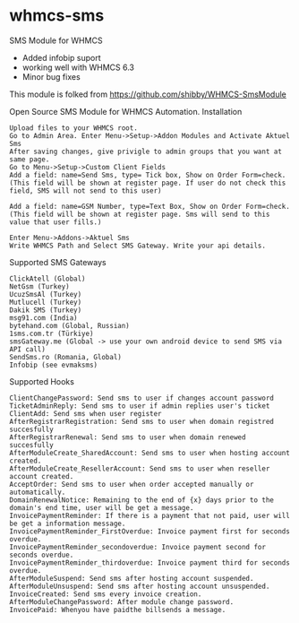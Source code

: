 # whmcs-sms
SMS Module for WHMCS

- Added infobip suport 
- working well with WHMCS 6.3
- Minor bug fixes

This module is folked from https://github.com/shibby/WHMCS-SmsModule 


Open Source SMS Module for WHMCS Automation.
Installation

    Upload files to your WHMCS root.
    Go to Admin Area. Enter Menu->Setup->Addon Modules and Activate Aktuel Sms
    After saving changes, give privigle to admin groups that you want at same page.
    Go to Menu->Setup->Custom Client Fields
    Add a field: name=Send Sms, type= Tick box, Show on Order Form=check. (This field will be shown at register page. If user do not check this field, SMS will not send to this user)

    Add a field: name=GSM Number, type=Text Box, Show on Order Form=check. (This field will be shown at register page. Sms will send to this value that user fills.)

    Enter Menu->Addons->Aktuel Sms
    Write WHMCS Path and Select SMS Gateway. Write your api details.

Supported SMS Gateways

    ClickAtell (Global)
    NetGsm (Turkey)
    UcuzSmsAl (Turkey)
    Mutlucell (Turkey)
    Dakik SMS (Turkey)
    msg91.com (India)
    bytehand.com (Global, Russian)
    1sms.com.tr (Türkiye)
    smsGateway.me (Global -> use your own android device to send SMS via API call)
    SendSms.ro (Romania, Global)
    Infobip (see evmaksms)

Supported Hooks

    ClientChangePassword: Send sms to user if changes account password
    TicketAdminReply: Send sms to user if admin replies user's ticket
    ClientAdd: Send sms when user register
    AfterRegistrarRegistration: Send sms to user when domain registred succesfully
    AfterRegistrarRenewal: Send sms to user when domain renewed succesfully
    AfterModuleCreate_SharedAccount: Send sms to user when hosting account created.
    AfterModuleCreate_ResellerAccount: Send sms to user when reseller account created.
    AcceptOrder: Send sms to user when order accepted manually or automatically.
    DomainRenewalNotice: Remaining to the end of {x} days prior to the domain's end time, user will be get a message.
    InvoicePaymentReminder: If there is a payment that not paid, user will be get a information message.
    InvoicePaymentReminder_FirstOverdue: Invoice payment first for seconds overdue.
    InvoicePaymentReminder_secondoverdue: Invoice payment second for seconds overdue.
    InvoicePaymentReminder_thirdoverdue: Invoice payment third for seconds overdue.
    AfterModuleSuspend: Send sms after hosting account suspended.
    AfterModuleUnsuspend: Send sms after hosting account unsuspended.
    InvoiceCreated: Send sms every invoice creation.
    AfterModuleChangePassword: After module change password.
    InvoicePaid: Whenyou have paidthe billsends a message.
